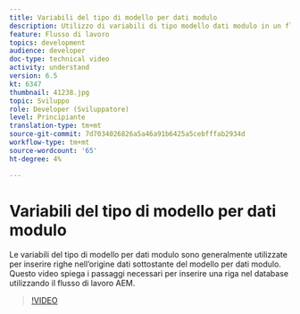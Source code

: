 ```yaml
---
title: Variabili del tipo di modello per dati modulo
description: Utilizzo di variabili di tipo modello dati modulo in un flusso di lavoro AEM.
feature: Flusso di lavoro
topics: development
audience: developer
doc-type: technical video
activity: understand
version: 6.5
kt: 6347
thumbnail: 41238.jpg
topic: Sviluppo
role: Developer (Sviluppatore)
level: Principiante
translation-type: tm+mt
source-git-commit: 7d7034026826a5a46a91b6425a5cebfffab2934d
workflow-type: tm+mt
source-wordcount: '65'
ht-degree: 4%

---
```



# Variabili del tipo di modello per dati modulo

Le variabili del tipo di modello per dati modulo sono generalmente utilizzate per inserire righe nell’origine dati sottostante del modello per dati modulo. Questo video spiega i passaggi necessari per inserire una riga nel database utilizzando il flusso di lavoro AEM.



>[!VIDEO](https://video.tv.adobe.com/v/41238/quality=9&learn=on)
